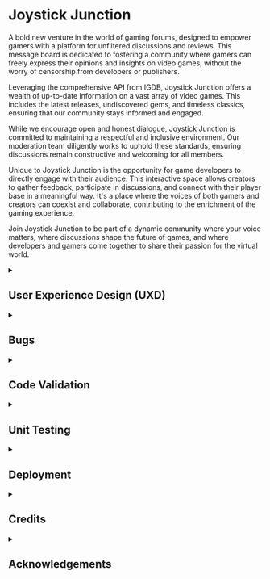 # Joystick Junction

A bold new venture in the world of gaming forums, designed to empower gamers with a platform for unfiltered discussions and reviews. This message board is dedicated to fostering a community where gamers can freely express their opinions and insights on video games, without the worry of censorship from developers or publishers.

Leveraging the comprehensive API from IGDB, Joystick Junction offers a wealth of up-to-date information on a vast array of video games. This includes the latest releases, undiscovered gems, and timeless classics, ensuring that our community stays informed and engaged.

While we encourage open and honest dialogue, Joystick Junction is committed to maintaining a respectful and inclusive environment. Our moderation team diligently works to uphold these standards, ensuring discussions remain constructive and welcoming for all members.

Unique to Joystick Junction is the opportunity for game developers to directly engage with their audience. This interactive space allows creators to gather feedback, participate in discussions, and connect with their player base in a meaningful way. It's a place where the voices of both gamers and creators can coexist and collaborate, contributing to the enrichment of the gaming experience.

Join Joystick Junction to be part of a dynamic community where your voice matters, where discussions shape the future of games, and where developers and gamers come together to share their passion for the virtual world.

<details>
<summary><h2>User Experience Design (UXD)</h2></summary>

<details>
<summary><h3>Strategy</h3></summary>

<details>
<summary><h4>Theme 1: Community Engagement and Discussions</h4></summary>

##### Epic: Forum Functionality

###### USER STORY - Easy Site Navigation (First-Time Visitor): As a first-time visitor, I want to easily understand how to navigate and use the forum, so I can quickly get involved in discussions

###### USER STORY - Discover New Content (Frequent Visitor): As a frequent visitor, I want to see new or updated threads since my last visit, so I can stay engaged with current discussions

###### USER STORY - Resume Discussions (Returning Visitor): As a returning visitor, I want to be able to easily find and resume previous discussions I was involved in, so that I can keep engaged

</details>

<details>
<summary><h4>Theme 2: Gaming Information and Resources</h4></summary>

##### Epic: Integration with IGDB API

###### USER STORY - Access Game Information: As a gamer, I want to access up-to-date information on games so that I can stay informed about new and existing titles

###### USER STORY - View Game Reviews and Ratings: As a gamer, I want to see game reviews and ratings so that I can make informed decisions about what games to play

</details>

<details>
<summary><h4>Theme 3: Developer Interaction</h4></summary>

##### Epic: Developer Engagement Tools

###### USER STORY - Developer Profile Creation: As a game developer, I want to create a profile so that I can interact with the gaming community

###### USER STORY - Participate in Community Discussions: As a developer, I want to participate in discussions so that I can receive feedback and engage with my audience

###### USER STORY - Showcase New Games: As a developer, I want to showcase my new games so that I can attract potential players and receive early feedback

###### USER STORY - Developer Updates (Returning Visitor): As a returning visitor, I want notifications or a news feed feature that updates me on interactions or responses from game developers in threads I'm interested in

</details>

<details>
<summary><h4>Theme 4: User Experience and Accessibility</h4></summary>

##### Epic: Platform Usability

###### USER STORY - Intuitive Interface: As a user, I want a user-friendly interface so that I can easily navigate the forum

###### USER STORY - Accessibility Features: As a user with disabilities, I want accessibility features so that I can comfortably use the platform

</details>

<details>
<summary><h4>Theme 5: Account Management</h4></summary>

##### Epic: User Profile Management

###### USER STORY - Update Personal Information: As a user, I want to update my personal information so that my profile reflects my current details

###### USER STORY - Add or Change Profile Image: As a user, I want to add or change my profile image so that my profile is more personalised

###### USER STORY - Customise Notifications: As a user, I want to customise my notification settings so that I can control what alerts I receive

###### USER STORY - Personalise Forum Appearance: As a user, I want to choose themes or visual settings for the forum so that I can have a more personalised browsing experience

##### Epic: Sign-In and Authentication

###### USER STORY - Streamlined Registration (First-Time Visitor): As a first-time visitor, I want a streamlined registration process, so I can quickly join the community

###### USER STORY - Sign-In with Username/Password: As a user, I want to sign in with a username and password so that I can access my account

###### USER STORY - Social Network Sign-In: As a user, I want the option to sign in using social networks (like Facebook, Google, or Twitter) for ease of access and to link my social media profiles

##### Epic: Community Features

###### USER STORY - Follow Users and Developers: As a user, I want to follow other users or developers so that I can keep track of their posts and interactions

###### USER STORY - Create and Join Interest Groups: As a user, I want to create and join groups based on specific gaming interests or topics so that I can engage in more focused discussions

##### Epic: Security and Privacy

###### USER STORY - Control Profile Visibility: As a user, I want to control who can see my profile and posts so that I can manage my privacy on the forum

###### USER STORY - Secure Authentication Methods: As a user, I want to have secure authentication methods (like two-factor authentication) to ensure the safety of my account

</details>

<details>
<summary><h4>Theme 6: Site Administration and Moderation</h4></summary>

##### Epic: Content Moderation

###### USER STORY - Monitor Compliance: As an admin, I want to monitor posts and threads to ensure they comply with community guidelines

###### USER STORY - Edit or Delete Violating Posts: As an admin, I want the ability to delete or edit posts that violate rules to maintain a respectful environment

###### USER STORY - Handle Reported Content: As an admin, I want to receive notifications of reported posts or threads so that I can review them promptly

##### Epic: User Management

###### USER STORY - Highlight Moderators (Frequent Visitor): As a frequent visitor, I want to see active moderators and community leaders highlighted, so I know whom to contact for help or information

###### USER STORY - Manage User Accounts: As an admin, I want to view and manage user accounts to ensure community standards are upheld

###### USER STORY - Address Community Violations: As an admin, I want to suspend or ban users who repeatedly violate community guidelines

###### USER STORY - Assign Roles and Permissions: As a site owner, I want to assign and manage different roles and permissions for admins and developers to help in community moderation and management

##### Epic: Analytics and Reporting

###### USER STORY - Access User Activity Analytics: As a site owner, I want to access analytics on user activity and engagement to understand community trends

###### USER STORY - Generate Engagement Reports: As a site owner, I want to generate reports on forum metrics such as active users, post frequency, and popular topics to guide decision-making

##### Epic: Site Management

###### USER STORY - Manage Categories and Subforums: As an admin, I want to manage and update categories and subforums to keep the forum organised and relevant

##### Epic: Feedback and Improvement

###### USER STORY - Collect User Feedback: As a site owner, I want to collect and review user feedback to identify areas for improvement

</details>

<details>
<summary><h4>Strategy Tradeoffs</h4></summary>

![Joystick Junction Tradeoff Table](/static/images/readme/uxd/strategy/joystick_junction_strategy-tradeoffs-table.png)

![Joystick Junction Tradeoff Graph](/static/images/readme/uxd/strategy/joystick_junction_strategy_tradeoffs_graph.png)

</details>
</details>

<details>
<summary><h3>Scope</h3></summary>

#### Sprint 1 Features

##### Must Have

- Assign Roles and Permissions
- Edit or Delete Violating Posts
- Monitor Compliance
- Sign-In with Username/Password
- Streamlined Registration (First-Time Visitor)
- Intuitive Interface
- Access Game Information
- Easy Site Navigation (First-Time Visitor)

##### Should have

- Manage User Accounts
- Manage Categories and Subforums
- Address Community Violations
- Accessibility Features
- Discover New Content (Frequent Visitor)

##### Could have

- Highlight Moderators (Frequent Visitor)
- Handle Reported Content
- Secure Authentication Methods
- Social Network Sign-In
- Participate in Community Discussions
- View Game Reviews and Ratings

#### Sprint 1 Requirement Types

- Languages: HTML, CSS, JavaScript Python
- Frameworks: Django
- Database: Psycopg, Elephant SQL

#### Future Sprint Features

- Collect User Feedback
- Generate Engagement Reports
- Access User Activity Analytics
- Control Profile Visibility
- Create and Join Interest Groups
- Follow Users and Developers
- Personalise Forum Appearance
- Customise Notifications
- Add or Change Profile Image
- Update Personal Information
- Developer Updates (Returning Visitor)
- Showcase New Games (Developer)
- Developer Profile Creation
- Resume Discussions (Returning Visitor)

#### Future Sprint Requirement Types

- Languages: HTML, CSS, JavaScript Python
- Frameworks: Django
- Database: Psycopg, Elephant SQL

</details>

<details>
<summary><h3>Structure</h3></summary>

Touchpoints - Responsive Website

![Joystick Junction Information Architecture](/static/images/readme/uxd/strategy/joystick_junction_strategy_tradeoffs_graph.png)

</details>

<details>
<summary><h3>Skeleton</h3></summary>

<details>
<summary><h3>Wireframe - Desktop Homepage - Sprint 1</h3></summary>

![Wireframe - Desktop Homepage](/static/images/readme/uxd/skeleton/1.desktop-homepage-sprint1.png)

</details>

<details>
<summary><h3>Wireframe - Desktop Game Page - About - Sprint 1</h3></summary>

![Wireframe - Desktop Game Page - About](/static/images/readme/uxd/skeleton/2.desktop-game_page-about-sprint1.png)

</details>

<details>
<summary><h3>Wireframe - Desktop Game Page - Main thread and subthreads - Sprint 1</h3></summary>

The comment structure will be the same for the main thread and subthread.

![Wireframe - Desktop Game Page - Main thread and subthreads](/static/images/readme/uxd/skeleton/3.desktop-game_page-main_thread_and_subthreads-sprint1.png)

</details>

<details>
<summary><h3>Wireframe - Desktop Game Page - List of Subthreads - Sprint 1</h3></summary>

![Wireframe - Desktop Game Page - List of Subthreads](/static/images/readme/uxd/skeleton/4.desktop-game_page-list_of_subthreads-sprint1.png)

</details>

<details>
<summary><h3>Wireframe - Desktop Account Page - Register - Sprint 1</h3></summary>

![Wireframe - Desktop Game Page - Register](/static/images/readme/uxd/skeleton/5.desktop-account_page-register-sprint1.png)

</details>

<details>
<summary><h3>Wireframe - Desktop Account Page - Login - Sprint 1</h3></summary>

![Wireframe - Desktop Game Page - Login](/static/images/readme/uxd/skeleton/6.desktop-account_page-login-sprint1.png)

</details>

<details>
<summary><h3>Wireframe - Desktop Account Page - Regular User - Sprint 1</h3></summary>

![Wireframe - Desktop Game Page - Register](/static/images/readme/uxd/skeleton/7.desktop-account_page-regular_user-sprint1.png)

</details>

<details>
<summary><h3>Wireframe - Desktop Account Page - Admin User - Sprint 1</h3></summary>

![Wireframe - Desktop Game Page - Admin User](/static/images/readme/uxd/skeleton/8.desktop-account_page-admin_user-sprint1.png)

</details>

<details>
<summary><h3>Wireframe - Mobile Homepage - Sprint 1</h3></summary>

![Wireframe - Mobile homepage](/static/images/readme/uxd/skeleton/9.mobile-homepage-sprint1.png)
![Wireframe - Mobile homepage](/static/images/readme/uxd/skeleton/10.mobile-homepage-sprint1.png)

</details>

<details>
<summary><h3>Wireframe - Mobile Game Page - About - Sprint 1</h3></summary>

![Wireframe - Mobile homepage - About](/static/images/readme/uxd/skeleton/11.mobile-game_page-about-sprint1.png)

</details>

<details>
<summary><h3>Wireframe - Mobile Game Page - Main thread and subthreads - Sprint 1</h3></summary>

![Wireframe - Mobile homepage - Main thread and subthreads](/static/images/readme/uxd/skeleton/12.mobile-game_page-main_thread_and_subthreads-sprint1.png)

</details>

<details>
<summary><h3>Wireframe - Mobile Game Page - Main thread and subthreads - Sprint 1</h3></summary>

![Wireframe - Mobile homepage - Main thread and subthreads](/static/images/readme/uxd/skeleton/13.mobile-game_page-list_of_subthreads-sprint1.png)

</details>
</details>

<details>
    <summary><h3>Surface</h3></summary>

<h4>Fonts</h4>

Headings - [Roboto Slab](https://fonts.google.com/specimen/Roboto+Slab?query=Roboto+Slab)
I've chosen Roboto Condensed for my heading font because it's a sans-serif that's both modern and clean, perfect for my headings. It really stands out and maintains excellent readability, which is crucial for my subheadings and menu items.

Body Text - [Open Sans](https://fonts.google.com/specimen/Open+Sans?query=Open+Sans)
For the body text, I'm pairing it with Open Sans, another sans-serif font that complements Roboto Condensed nicely. It's made for clear legibility across web and mobile interfaces. Its friendly and neutral design is just what I need for the lengthy forum posts and discussions on my site.

<h4>Colours</h4>

![Synaptic Surge Colour Swatch](static/images/readme/uxd/surface/joystick_junction_colour_swatch.png)

- **#0c0c0e (Very Dark Blue-Gray):** This color is nearly black but carries a hint of blue, making it a sophisticated and robust choice for the primary color. It's perfect for headers, footers, primary backgrounds, and important text, offering a subtle alternative to pure black.
- **#ffffff (Pure White):** A classic and clean white that serves as the ideal background color, especially for creating strong contrasts with darker colors. Versatile, suitable for primary text, as well as user interface elements such as cards, buttons, and input fields, ensuring maximum readability and a crisp, clean appearance.
- **#0E1230 (Dark Blue):** Slightly lighter than the primary color, this deep blue adds depth and layering to the design. Well-suited for secondary backgrounds, sidebars, or text that doesn't need to be as prominent as the content in the primary color.
- **#070817 (Even Darker Blue):** This color adds depth and richness to the design, enhancing the visual appeal of secondary backgrounds and making them visually distinct from the primary background.
- **#1c67fd (Bright Blue)**: This bright and lively blue is eye-catching and can be used as an accent color to draw attention to key elements like calls to action, links, or highlighted information. It's a vibrant choice that can add energy and dynamism to a design when used sparingly.
- **#104334 (Deep Teal Green):** A dark and rich teal, both elegant and versatile, serving as an accent or secondary color. Ideal for less dominant elements that still demand visual interest, such as secondary buttons, icons, or background panels.

<details>
<summary><h4>Technologies Used</h4></summary>

<details>
<summary><h5>Languages, Frameworks, Databases</h5></summary>

Languages

- HTML
- CSS
- Javascript
- Python

Frameworks

- Django
  - [DJ Databse](https://pypi.org/project/dj-database-url/)
  - [Django SummerNote](https://summernote.org/)

Databases

- Psycopg
- Elephant SQL

</details>

<details>
<summary><h5>Websites, Software & other Tools</h5></summary>

- [Codeanywhere](https://codeanywhere.com/solutions/collaborate) This is was my IDE for the project.
- [CodePen](codepen.io) I used this to test code outside of [Codeanywhere](https://codeanywhere.com/solutions/collaborate) so that I didn't use up hours unnecessarily. I also used it to find the right filter colour for my SVGs.
- [Git](https://git-scm.com/) Used to commit and push code to [Github](https://github.com/).
- [Github](https://github.com/) This was used as a remote repository and I also used Github pages to host the live site.
- [Conventional Commits](https://www.conventionalcommits.org/en/v1.0.0-beta.2/) Used to learn and stick to a conventional commit framework.
- [Midjourney](https://www.midjourney.com/) I used this AI tool for image generation.
- [Photoshop](https://www.adobe.com/uk/products/photoshop.html) Used for Creating, Editing and resizing
- [Illustrator](https://www.adobe.com/uk/products/illustrator.html) Used to create vectors from AI generated images and perosnally made images
- [AdobeXD](https://helpx.adobe.com/support/xd.html) Used to create wireframes.
- [Google Fonts](https://fonts.google.com/) Sourcing fonts.
- [Color Space](http://colormind.io/) Used to create colour palette.
- [Am I Responsive?](https://ui.dev/amiresponsive) Used to create mock-ups for various screen sizes.
- [Dynamic Drive](http://tools.dynamicdrive.com/favicon/) Used to create favicon.

</details>
</details>
</details>
</details>

<details>
<summary><h2>Bugs</h2></summary>

<h3>Known Bugs</h3>

- The switch buttons on the accordion don't actually reflect the boolean value which is being sent via the server
- Sticky-top isn't working, I think this is a bootstrap issue
- All posts on the Main Thread Detail page redirect back to the page, which is a bnd user experience compared to other parts of the website
- Upvotes need to have a number displayed next to them that increases when they're clicked

<h3>Fixed Bugs</h3>

- Fix: Handling 'account_management' View
  I noticed that in our account_management view, I had originally used request.POST to determine if the user was trying to register by checking if 'register' is in request.POST. However, I realized that there was no 'register' input included in the template, causing the registration process to fail. To resolve this issue and ensure proper user registration, I added a hidden input with the name 'register' and value 'true' to the form in the template. This change ensures that the 'register' parameter is correctly set when the user registers.

- Fix: Removing HTML5 Email Validation Message
  In this commit, I addressed an issue where the HTML5 automatic email validation message was interfering with the functionality of the email toast. The validation message was unnecessary as client-side validation was being handled through toasts, and server-side validation was implemented in the forms.py. Therefore, I removed the HTML5 email validation message to ensure a smoother user experience and proper functionality of the email toast.

- Fix: Correcting Submit Button Name in Signup Form & Views
  During the code analysis, I discovered that the POST request was being received, but neither the "Login form submitted" nor the "Signup form submitted" messages were being printed. This was due to neither 'login' in request.POST nor 'register' in request.POST being true.

The issue was traced to the name attribute of the submit button in the signup form, which did not match the string being checked in the view. To address this issue, I changed the name attribute of the submit button in the signup form to "register" to ensure proper form submission detection. The issue arose from a transition from using "registration" to "sign up" naming, which resulted in the mismatch.

- Fix: Setting 'X-CSRFToken' Header in Fetch Request
  This commit fixes an issue where the 'X-CSRFToken' header value in the fetch request was not being set correctly. It now uses the 'getCookie' function to obtain the CSRF token, ensuring proper token inclusion in the request header.

- Fix: Readding Hidden Input Field for Form Submission
  This commit re-adds a hidden input field for form submission, addressing an issue where the form submission process was not working correctly due to the missing field. The hidden input field ensures proper handling of form data on submission.

- Fix: Adding Login Redirect
  This commit fixes the issue of a missing login redirect by explicitly adding it. By default, Django allauth attempts to redirect to "/accounts/profile/" after signup, which could lead to a 404 error if the URL is not defined in the project's URLs configuration. This fix ensures a proper login redirect URL is set to avoid the 404 error.

- Fix: Updating Login Form Action URL
  I updated the action URL in the login form. Previously, it was set to {% url 'account_login' %}, which was directing the form to a non-existent account_login page. To resolve this issue, I changed the action URL to {% url 'account_management' %} to ensure that the form submits data to the correct endpoint, which is the account_management page where login requests are handled.

- Fix: Handling Signup Form Submission and Redirects
  I updated the toasts.js script to handle form submissions more effectively. This change ensures proper error handling and successful redirection after a successful signup.

- Fix: Correcting ALLOWED_HOSTS Setting in Django Settings
  Fixed an issue in the Django settings where ALLOWED_HOSTS was incorrectly defined as a single string, now set as a list.

- Fix: Using Internal Fonts
  Updated the CSS to use fonts loaded from internal files instead of Google Fonts. This change ensures that the correct fonts are always used, regardless of the availability of Google Fonts.

- Fix: Updating URL Path for 'search_games_for_main_thread'
  Updated import reference for 'search_games_for_main_thread' in URLs to 'views.search_games_for_main_thread' to align with the views structure. This change is necessary because in the 'views.py' file, the 'search_games_for_main_thread' function is defined, and it should be referenced with the 'views' prefix as specified in the import statement 'from . import views' at the beginning of the 'urls.py' file.

- Fix: Handling Unix Timestamp in 'create_game_main_thread'
  The fix addresses an issue in the create_game_main_thread function where a TypeError was raised when attempting to process a Unix timestamp for first_release_date. The fix ensures proper handling of the timestamp, preventing the error and enabling the function to work as intended.

- Fix: Improving JSON Data Handling
  Addressed an issue where data was not being properly retrieved and stored in the created thread from the IGDB request, despite being present in the AJAX request. This fix ensures that all relevant data is correctly extracted and stored when creating a new thread.

- Fix: Removing Unnecessary POST Request
  Removed redundant POST request by relocating request handling from toasts.js to main_thread_editor.js. This change ensures a single, more efficient POST request.

- Fix: Adding Variables to Global Scope
  Enhanced code modularity by making specific variables global, enabling cross-file access for toast functionality in the main_thread_editor.js.

- Fix: Correcting Homepage Search Result Links
  In this commit, I made changes to ensure that the search results on the homepage properly link to the main_thread_details.html page. This involved updating the AJAX request in the JavaScript code to include the correct URL for each search result, and modifying the views to return the game's game_id as part of the search results data.

- Fix: Setting Correct Default Format for 'game_id' Field
  This commit fixes an issue related to the default format of the game_id field in the Comment model. The previous default value was set as a string with a date format ('2022-01-01 00:00:00'), which has been corrected to use an integer default value of 1. This change ensures that the default game_id format aligns with the expected data type and resolves any compatibility issues with the field's default value.

- Fix: Relocating Scripts for Signup Functionality
  In this commit, I addressed a critical issue where users were unable to sign up due to script misplacement. To resolve this problem, I carefully relocated the scripts to their appropriate pages, ensuring that the signup functionality now functions as intended. This fix is crucial for providing users with a seamless registration process, as it eliminates obstacles that were hindering their ability to create accounts on the platform.

- Fix: Handling Multiple Main Thread Creations
  This commit addresses a critical issue related to multiple main thread creations. The problem was traced back to the usage of $(document).one("submit", ".create-thread-form", function (e) {...} in the JavaScript code. The .one() method is designed to execute the event handler function only once for each element, leading to unexpected behavior when users attempted to submit the form multiple times without refreshing the page. To resolve this issue, I replaced .one() with .on(), ensuring that the event handler executes every time the form is submitted. This fix guarantees a smoother user experience and resolves the problem of unintended limitations on main thread creation.

- Fix: Resolving Delete Confirmation Button Issue
  The problem arises from repeated event binding for the delete confirmation button in your JavaScript code. Each time a delete button is clicked, a new event handler is added to the confirmation button, potentially causing multiple AJAX requests upon confirmation and leading to the issue of multiple server logs for a single delete operation. To fix this, you should use the .off() method to unbind previous click events from the confirmation button before binding a new one. This solution ensures proper event management and resolves the problem of excessive server log entries for delete actions.

- Fix: Handling Empty Arrays and Null Fields
  This commit fixes the issue where fields with empty arrays and null values were not being correctly handled. The fix involves checking if the field is truthy and not an empty array represented as a string ("[]"). If these conditions are met, the field is processed as before. Otherwise, the text is set to "N/A". This ensures that fields with empty arrays and null values are correctly displayed as "N/A".

- Fix: Moving 'endblock' to the Bottom of Page
  Moved the "endblock" to the bottom of the page to correct issues with missing closing divs in Django templates.

- Fix: Redirect in 'reply_to_comment' View
  Updated the redirect in the reply_to_comment view to pass the game_id as an integer. This resolves a NoReverseMatch error that was occurring when trying to create a reply to a comment.

</details>

<details>
<summary><h2>Code Validation</h2></summary>

<details>
<summary><h3>HTML Validation</h3></summary>

**I've valididated my HTML using [validator.w3.org](https://validator.w3.org/#validate_by_input)**

[index.html is valid](static/images/readme/validation/html_validation_pass.jpg)

[main_thread_detail.html is valid](static/images/readme/validation/html_validation_pass.jpg)

[account_management.html, login.html, signup.html, admin.html, superuser.html, find_a_game.html, main_thread_editor.html, toasts.html is valid](static/images/readme/validation/html_validation_pass.jpg)

[login.html, signup.html is valid](static/images/readme/validation/html_validation_pass.jpg)

[403.html, 404.html, 500.html is valid](static/images/readme/validation/html_validation_pass.jpg)

</details>

<details>
<summary><h3>CSS Validation</h3></summary>

**I've valididated my CSS using [jigsaw.w3.org/css](https://jigsaw.w3.org/css-validator/#validate_by_input)**

[fonts.css is valid](http://jigsaw.w3.org/css-validator/images/vcss)

[style.css is valid!](http://jigsaw.w3.org/css-validator/images/vcss)

</details>

<details>
<summary><h3>JS Validation</h3></summary>

**I've valididated my JS using [jshint](https://jshint.com/)**

csrf.js is valid

Four ES6 warnings

1. 'let' is available in ES6 (use 'esversion: 6') or Mozilla JS extensions (use moz).
2. 'const' is available in ES6 (use 'esversion: 6') or Mozilla JS extensions (use moz).
3. 'let' is available in ES6 (use 'esversion: 6') or Mozilla JS extensions (use moz).
4. 'const' is available in ES6 (use 'esversion: 6') or Mozilla JS extensions (use moz).

One unused variable that gets used in main_thread_editor.js

1. getCookie

homepage_main_thread_search.js is valid

One undefined variable which seems to be references jquery

1. $

main_thread_editor.js is valid

One ES6 warning

1. arrow function syntax (=>)' is only available in ES6 (use 'esversion: 6').

Five undefined variables that are referencing other parts of the code

1. $
2. getCookie
3. toastBody
4. notificationToast
5. bootstrap

One unused variable which is used elsewhere

1. formData

toasts.js is valid

25 warnings all related to ES6

1. 'let' is available in ES6 (use 'esversion: 6') or Mozilla JS extensions (use moz).
2. 'let' is available in ES6 (use 'esversion: 6') or Mozilla JS extensions (use moz).
3. 'arrow function syntax (=>)' is only available in ES6 (use 'esversion: 6').
4. 'const' is available in ES6 (use 'esversion: 6') or Mozilla JS extensions (use moz).
5. 'const' is available in ES6 (use 'esversion: 6') or Mozilla JS extensions (use moz).
6. 'const' is available in ES6 (use 'esversion: 6') or Mozilla JS extensions (use moz).
7. 'const' is available in ES6 (use 'esversion: 6') or Mozilla JS extensions (use moz).
8. 'const' is available in ES6 (use 'esversion: 6') or Mozilla JS extensions (use moz).
9. 'const' is available in ES6 (use 'esversion: 6') or Mozilla JS extensions (use moz).
10. 'const' is available in ES6 (use 'esversion: 6') or Mozilla JS extensions (use moz).
11. 'arrow function syntax (=>)' is only available in ES6 (use 'esversion: 6').
12. 'arrow function syntax (=>)' is only available in ES6 (use 'esversion: 6').
13. 'arrow function syntax (=>)' is only available in ES6 (use 'esversion: 6').
14. 'arrow function syntax (=>)' is only available in ES6 (use 'esversion: 6').
15. 'arrow function syntax (=>)' is only available in ES6 (use 'esversion: 6').
16. 'arrow function syntax (=>)' is only available in ES6 (use 'esversion: 6').
17. 'const' is available in ES6 (use 'esversion: 6') or Mozilla JS extensions (use moz).
18. 'const' is available in ES6 (use 'esversion: 6') or Mozilla JS extensions (use moz).
19. 'const' is available in ES6 (use 'esversion: 6') or Mozilla JS extensions (use moz).
20. 'const' is available in ES6 (use 'esversion: 6') or Mozilla JS extensions (use moz).
21. 'const' is available in ES6 (use 'esversion: 6') or Mozilla JS extensions (use moz).
22. 'arrow function syntax (=>)' is only available in ES6 (use 'esversion: 6').
23. 'arrow function syntax (=>)' is only available in ES6 (use 'esversion: 6').
24. 'arrow function syntax (=>)' is only available in ES6 (use 'esversion: 6').
25. 'arrow function syntax (=>)' is only available in ES6 (use 'esversion: 6').

Two undefined variables which are used elsewhere.

1. bootstrap
2. getCookie

</details>

<details>
<summary><h3>Python Validation</h3></summary>

**I've valididated my Python using [pep8ci](https://pep8ci.herokuapp.com/)**

All python code is to PEP 8 standard

</details>
</details>

<details>
<summary><h2>Unit Testing</h2></summary>

![Homepage Tests](/static/images/readme/unit_testing/homepage-tests.png)

![Account Management Logged Out Tests](/static/images/readme/unit_testing/account-management-logged-out-tests.png)

![Account Management Logged In Tests](/static/images/readme/unit_testing/account-management-logged-in-tests.png)

![Main Thread Detail Test](/static/images/readme/unit_testing/main-thread-detail-tests.png)

</details>

<details>
<summary><h2>Deployment</h2></summary>

## Heroku Deployment

1. **Create a Heroku Account:**

   - Navigate to [Heroku](https://www.heroku.com/) and create an account.

2. **Create a New Heroku App:**

   - Click the "New" button in the top right corner.
   - Select "Create New App."

3. **Set App Name and Region:**

   - Enter your desired app name.
   - Select your preferred region.
   - Click "Create App."

4. **Set up your IGDB details**

   - You can do this on their [Getting Started](https://api-docs.igdb.com/#getting-started)

5. **Configure Environment Variables:**

   - Go to the "Settings" tab.
   - Click "Reveal Config Vars."
   - You may need the following environment variables:
     - `SECRET_KEY`: Your secret key
     - `DATABASE_URL`: You elephantsql or other database
     - `DJANGO_DATABASE_PASSWORD`: Your Django Database Password
     - `DJANGO_DATABASE_USER`: Your Django Database User
     - `EMAIL_HOST_USER`: Your email address
     - `EMAIL_HOST_PASS`: Your email app password
     - `PORT`: 8000
     - `TWITCH_CLIENT_ID`: Your twitch API client ID
     - `TWITCH_CLIENT_SECRET`: Your Twitch Client Secret

6. **Deploy the App:**

   - Go to the "Deploy" tab.
   - Scroll down to "Connect to GitHub" and sign in/authorize when prompted.
   - In the search box, find the repository you want to deploy and click "Connect."
   - Scroll down to "Manual Deploy" and choose the main branch.
     - You can turn on automatic deploymants here
   - Click "Deploy."

7. **Access the Live App:**
   - The app should now be deployed.

**_Clone a GitHub Repository_**
To make a clone of this repository, follow these steps:
Login to your GitHub account.

1. Go to the repository by visiting the link: [Charlie McGoldrick Github - Joystick Junction Repo](https://github.com/CharlieMcGoldrick/ci-ms4-joystick-junction).
2. Click the "Code" button and then use the copy button next to the link to copy the link.
3. In your IDE of choice, open a new terminal and use the following clone command: git clone `https://github.com/CharlieMcGoldrick/ci-ms4-joystick-junction`.
4. You will now have a copy of the repository in you local version.

**_Forking the GitHub Repository_**
To fork this repository, follow these steps:

1. Log in to your GitHub account.
2. Go to the repository you want to fork, which is located at: [Charlie McGoldrick Github - Joystick Junction Repo](https://github.com/CharlieMcGoldrick/ci-ms4-joystick-junction).
3. In the top-right corner of the repository page, click on the "Fork" button
4. GitHub will prompt you to select where you want to fork the repository. Choose your personal account or organization.
5. Wait for the forking process to complete. Once it's done, you will be redirected to your forked repository under your GitHub account.

NOTE: Any changes pushed to the main branch automatically show up on the website.

</details>

<details>
<summary><h2>Credits</h2></summary>

- [IGDB API](https://www.igdb.com/api) - Huge part of this project was being able to make calls to their database and recieve game information
- [WhiteNoise with Django](https://whitenoise.readthedocs.io/en/latest/django.html) - Use to understand how to create staticfiles for Heroku
- [Bootstrap](https://getbootstrap.com/docs/5.3/getting-started/introduction/) For help with everything bootstrap
  - [Bootstrap Navbar](https://getbootstrap.com/docs/5.0/components/navbar/) - Used for help with bootstrap navbars
  - [Bootstrap Form](https://getbootstrap.com/docs/4.0/components/forms/) - Used for help with form content
  - [Bootstrap Checks/Radios](https://getbootstrap.com/docs/5.1/forms/checks-radios/) - Used for help with the visibility toggles
  - [Bootstrap Toasts](https://getbootstrap.com/docs/5.0/components/toasts/) - Used for help with bootstrap toasts
- [jQuery.ajax()](https://api.jquery.com/jQuery.ajax/) - Used to better understand ajax requests
- [Python Django Tutorial: Deploying Your Application (Option #2) - Deploy using Heroku](https://www.youtube.com/watch?v=6DI_7Zja8Zc) - Used specifically to understand how to run bash in heroku so that I could create a superuser in production
- [Favicon Generator](https://tools.dynamicdrive.com/favicon/) - Used to create a favicon

</details>

<details>
<summary><h2>Acknowledgements</h2></summary>

- Thank you to my mentor; Graeme Taylor and Code Institute (including the Slack community), for the great support, advice, and guidance.
- Thank you to my friends and family for their patience and understanding whilst working on this project.

</details>
